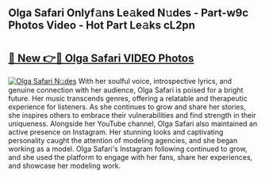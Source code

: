 ## Olga Safari Onlyf𝚊ns Le𝚊ked N𝚞des - Part-w9c Photos Video - Hot Part Le𝚊ks cL2pn

# <h2><a href="http://ab71001.deff.icu/?id=Olga+Safari">🔗 New 👉🔴 Olga Safari VIDEO Photos</a></h2>

[![Olga Safari N𝚞des](https://i.imgur.com/rIISA9y.gif)](http://ab71001.deff.icu/?id=Olga+Safari)
With her soulful voice, introspective lyrics, and genuine connection with her audience, Olga Safari is poised for a bright future. Her music transcends genres, offering a relatable and therapeutic experience for listeners. As she continues to grow and share her stories, she inspires others to embrace their vulnerabilities and find strength in their uniqueness. Alongside her YouTube channel, Olga Safari also maintained an active presence on Instagram. Her stunning looks and captivating personality caught the attention of modeling agencies, and she began working as a model. Olga Safari's Instagram following continued to grow, and she used the platform to engage with her fans, share her experiences, and showcase her modeling work.

